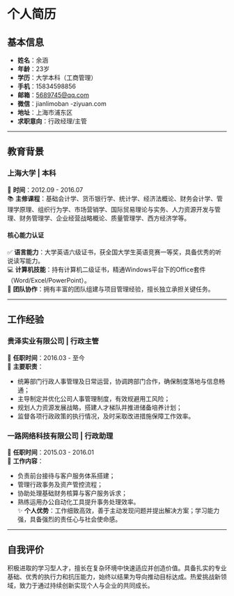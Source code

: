 # 个人简历

## 基本信息
- **姓名**：余涵  
- **年龄**：23岁  
- **学历**：大学本科（工商管理）  
- **手机**：15834598856  
- **邮箱**：5689745@qq.com  
- **微信**：jianlimoban -ziyuan.com  
- **地址**：上海市浦东区  
- **求职意向**：行政经理/主管  

---

## 教育背景
### 上海大学 | 本科  
📅 **时间**：2012.09 - 2016.07  
📚 **主修课程**：基础会计学、货币银行学、统计学、经济法概论、财务会计学、管理学原理、组织行为学、市场营销学、国际贸易理论与实务、人力资源开发与管理、财务管理学、企业经营战略概论、质量管理学、西方经济学等。

#### 核心能力认证
✅ **语言能力**：大学英语六级证书，获全国大学生英语竞赛一等奖，具备优秀的听说读写能力。  
💻 **计算机技能**：持有计算机二级证书，精通Windows平台下的Office套件（Word/Excel/PowerPoint）。  
👥 **团队协作**：拥有丰富的团队组建与项目管理经验，擅长独立承担关键任务。

---

## 工作经验
### 贵泽实业有限公司 | 行政主管  
📅 **任职时间**：2016.03 - 至今  
📌 **主要职责**：  
- 统筹部门行政人事管理及日常运营，协调跨部门合作，确保制度落地与信息畅通；  
- 主导制定并优化公司人事管理制度，有效规避用工风险；  
- 规划人力资源发展战略，搭建人才梯队并推进储备培养计划；  
- 监督各项行政政策的执行情况，及时采取改进措施保障工作效率。

### 一路网络科技有限公司 | 行政助理  
📅 **任职时间**：2015.03 - 2016.01  
📌 **工作内容**：  
- 负责前台接待与客户服务体系搭建；  
- 管理行政事务及资产管控流程；  
- 协助处理基础财务核算与客户服务诉求；  
- 熟练运用办公自动化工具提升事务处理效率。  
✨ **个人优势**：工作细致高效，善于主动发现问题并提出解决方案；学习能力强，具备强烈的责任心与社会使命感。

---

## 自我评价
积极进取的学习型人才，擅长在复杂环境中快速适应并创造价值。具备扎实的专业基础、优秀的执行力和抗压能力，始终以结果为导向推动目标达成。热爱挑战新领域，致力于通过持续创新实现个人与企业的共同成长。